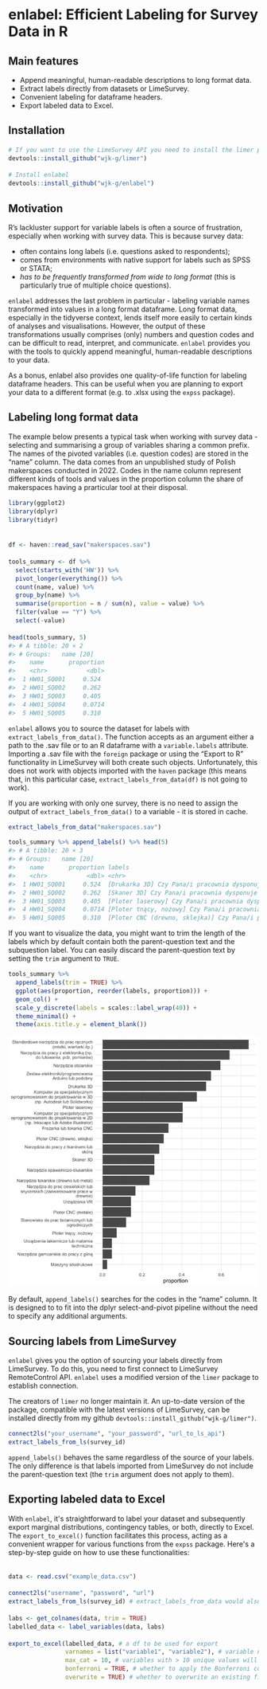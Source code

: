 # enlabel: Efficient Labeling for Survey Data in R

## Main features

+ Append meaningful, human-readable descriptions to long format data.
+ Extract labels directly from datasets or LimeSurvey.
+ Convenient labeling for dataframe headers.
+ Export labeled data to Excel.

## Installation

```r
# If you want to use the LimeSurvey API you need to install the limer package first
devtools::install_github("wjk-g/limer")

# Install enlabel
devtools::install_github("wjk-g/enlabel")
```

## Motivation

R’s lackluster support for variable labels is often a source of
frustration, especially when working with survey data. This is because
survey data:

- often contains long labels (i.e. questions asked to respondents);
- comes from environments with native support for labels such as SPSS or
  STATA;
- *has to be frequently transformed from wide to long format* (this is
  particularly true of multiple choice questions).

`enlabel` addresses the last problem in particular - labeling variable
names transformed into values in a long format dataframe. Long format
data, especially in the tidyverse context, lends itself more easily to
certain kinds of analyses and visualisations. However, the output of
these transformations usually comprises (only) numbers and question
codes and can be difficult to read, interpret, and communicate.
`enlabel` provides you with the tools to quickly append meaningful,
human-readable descriptions to your data.

As a bonus, enlabel also provides one quality-of-life function for
labeling dataframe headers. This can be useful when you are planning to
export your data to a different format (e.g. to .xlsx using the `expss`
package).

## Labeling long format data

The example below presents a typical task when working with survey
data - selecting and summarising a group of variables sharing a common
prefix. The names of the pivoted variables (i.e. question codes) are
stored in the “name” column. The data comes from an unpublished study of
Polish makerspaces conducted in 2022. Codes in the name column represent
different kinds of tools and values in the proportion column the share
of makerspaces having a prarticular tool at their disposal.

```r
library(ggplot2)
library(dplyr)
library(tidyr)


df <- haven::read_sav("makerspaces.sav")

tools_summary <- df %>%
  select(starts_with('HW')) %>%
  pivot_longer(everything()) %>%
  count(name, value) %>%
  group_by(name) %>%
  summarise(proportion = n / sum(n), value = value) %>%
  filter(value == "Y") %>% 
  select(-value)

head(tools_summary, 5)
#> # A tibble: 20 × 2
#> # Groups:   name [20]
#>    name       proportion
#>    <chr>           <dbl>
#>  1 HW01_SQ001     0.524 
#>  2 HW01_SQ002     0.262 
#>  3 HW01_SQ003     0.405 
#>  4 HW01_SQ004     0.0714
#>  5 HW01_SQ005     0.310 
```

`enlabel` allows you to source the dataset for labels with
`extract_labels_from_data()`. The function accepts as an argument either
a path to the .sav file or to an R dataframe with a `variable.labels`
attribute. Importing a .sav file with the `foreign` package or using the
“Export to R” functionality in LimeSurvey will both create such objects.
Unfortunately, this does not work with objects imported with the `haven`
package (this means that, in this particular case,
`extract_labels_from_data(df)` is not going to work).

If you are working with only one survey, there is no need to assign the
output of `extract_labels_from_data()` to a variable - it is stored in
cache.

``` r
extract_labels_from_data("makerspaces.sav")
```

``` r
tools_summary %>% append_labels() %>% head(5)
#> # A tibble: 20 × 3
#> # Groups:   name [20]
#>    name       proportion labels                                                 
#>    <chr>           <dbl> <chr>                                                  
#>  1 HW01_SQ001     0.524  [Drukarka 3D] Czy Pana/i pracownia dysponuje następują…
#>  2 HW01_SQ002     0.262  [Skaner 3D] Czy Pana/i pracownia dysponuje następujący…
#>  3 HW01_SQ003     0.405  [Ploter laserowy] Czy Pana/i pracownia dysponuje nastę…
#>  4 HW01_SQ004     0.0714 [Ploter tnący, nożowy] Czy Pana/i pracownia dysponuje …
#>  5 HW01_SQ005     0.310  [Ploter CNC (drewno, sklejka)] Czy Pana/i pracownia dy…
```

If you want to visualize the data, you might want to trim the length of
the labels which by default contain both the parent-question text and
the subquestion label. You can easily discard the parent-question text
by setting the `trim` argument to `TRUE`.

```r
tools_summary %>% 
  append_labels(trim = TRUE) %>% 
  ggplot(aes(proportion, reorder(labels, proportion))) + 
  geom_col() +
  scale_y_discrete(labels = scales::label_wrap(40)) +
  theme_minimal() +
  theme(axis.title.y = element_blank())
```

![chart](images/chart.png)

By default, `append_labels()` searches for the codes in the “name”
column. It is designed to to fit into the dplyr select-and-pivot
pipeline without the need to specify any additional arguments.

## Sourcing labels from LimeSurvey

`enlabel` gives you the option of sourcing your labels directly from
LimeSurvey. To do this, you need to first connect to LimeSurvey
RemoteControl API. `enlabel` uses a modified version of the `limer`
package to establish connection.

The creators of `limer` no longer maintain it. An up-to-date version of
the package, compatible with the latest versions of LimeSurvey, can be
installed directly from my github
`devtools::install_github("wjk-g/limer")`.

```r
connect2ls("your_username", "your_password", "url_to_ls_api")
extract_labels_from_ls(survey_id)
```

`append_labels()` behaves the same regardless of the source of your
labels. The only difference is that labels imported from LimeSurvey do
not include the parent-question text (the `trim` argument does not apply
to them).

## Exporting labeled data to Excel

With `enlabel`, it's straightforward to label your dataset and subsequently export marginal distributions, contingency tables, or both, directly to Excel. The `export_to_excel()` function facilitates this process, acting as a convenient wrapper for various functions from the `expss` package. Here's a step-by-step guide on how to use these functionalities:

```r

data <- read.csv("example_data.csv")

connect2ls("username", "password", "url")
extract_labels_from_ls(survey_id) # extract_labels_from_data would also work

labs <- get_colnames(data, trim = TRUE)
labelled_data <- label_variables(data, labs)

export_to_excel(labelled_data, # a df to be used for export 
                varnames = list("variable1", "variable2"), # variable names for contingency tables
                max_cat = 10, # variables with > 10 unique values will not be included in the output
                bonferroni = TRUE, # whether to apply the Bonferroni correction (default: FALSE)
                overwrite = TRUE) # whether to overwrite an existing file of the same name (default: FALSE)
```
